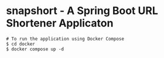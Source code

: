 # snapshort - A Spring Boot URL Shortener Applicaton

```shell
# To run the application using Docker Compose
$ cd docker
$ docker compose up -d
```
